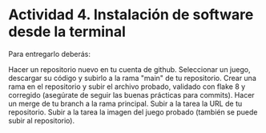 # Actividad 4. Instalación de software desde la terminal
Para entregarlo deberás:

Hacer un repositorio nuevo en tu cuenta de github.
Seleccionar un juego, descargar su código y subirlo a la rama "main" de tu repositorio.
Crear una rama en el repositorio y subir el archivo probado, validado con flake 8 y corregido (asegúrate de seguir las buenas prácticas para commits).
Hacer un merge de tu branch a la rama principal.
Subir a la tarea la URL de tu repositorio.
Subir a la tarea la imagen del juego probado (también se puede subir al repositorio).
